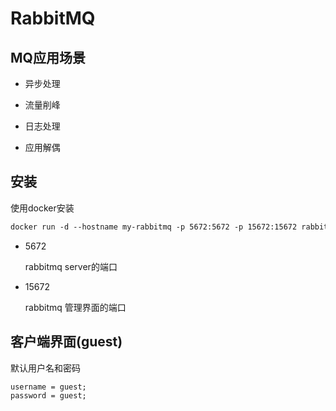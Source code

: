 # RabbitMQ



## MQ应用场景

- 异步处理

- 流量削峰

- 日志处理

- 应用解偶



## 安装

使用docker安装

```dockerfile
docker run -d --hostname my-rabbitmq -p 5672:5672 -p 15672:15672 rabbitmq:3.8.5-management
```

- 5672

  rabbitmq server的端口

- 15672

  rabbitmq 管理界面的端口



## 客户端界面(guest)

默认用户名和密码

```
username = guest;
password = guest;
```


